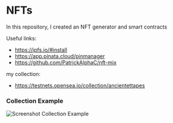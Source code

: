 # NFTs
In this repository, I created an NFT generator and smart contracts

Useful links:
- https://ipfs.io/#install
- https://app.pinata.cloud/pinmanager
- https://github.com/PatrickAlphaC/nft-mix 

my collection:
- https://testnets.opensea.io/collection/ancientettapes

### Collection Example 

![Screenshot Collection Example](https://github.com/DubovinaDj/NFTs/blob/main/NFTs-CollageExample.jpeg)
